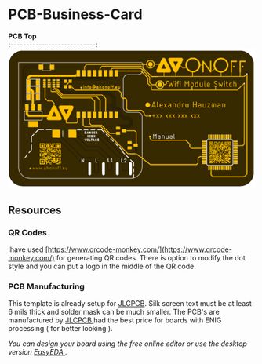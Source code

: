 # PCB-Business-Card

**PCB Top**                       
:---------------------------:
<img src="image/Top.PNG">  

## Resources

### QR Codes 

Ihave used [https://www.qrcode-monkey.com/](https://www.qrcode-monkey.com/) for generating QR codes.  There is option to modify the dot style and you can put a logo in the middle of the QR code.


### PCB Manufacturing

This template is already setup for [JLCPCB](https://jlcpcb.com/).  Silk screen text must be at least 6 mils thick and solder mask can be much smaller.  The PCB's are manufactured by [ JLCPCB ](https://jlcpcb.com/) had the best price for boards with ENIG processing ( for better looking ). 

*You can design your board using the free online editor or use the desktop version [ EasyEDA ](https://easyeda.com/).*
